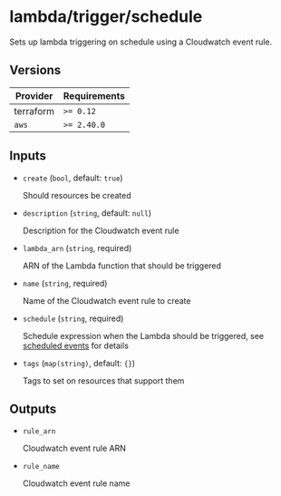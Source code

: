 # lambda/trigger/schedule

Sets up lambda triggering on schedule using a Cloudwatch event rule.

<!-- BEGIN_TF_DOCS -->

## Versions

| Provider  | Requirements |
| --------- | ------------ |
| terraform | `>= 0.12`    |
| `aws`     | `>= 2.40.0`  |

## Inputs

- `create` (`bool`, default: `true`)

  Should resources be created

- `description` (`string`, default: `null`)

  Description for the Cloudwatch event rule

- `lambda_arn` (`string`, required)

  ARN of the Lambda function that should be triggered

- `name` (`string`, required)

  Name of the Cloudwatch event rule to create

- `schedule` (`string`, required)

  Schedule expression when the Lambda should be triggered,
  see [scheduled events](https://docs.aws.amazon.com/AmazonCloudWatch/latest/events/ScheduledEvents.html)
  for details

- `tags` (`map(string)`, default: `{}`)

  Tags to set on resources that support them

## Outputs

- `rule_arn`

  Cloudwatch event rule ARN

- `rule_name`

  Cloudwatch event rule name
